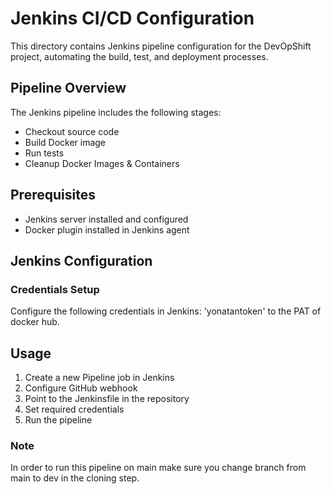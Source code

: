 # Jenkins CI/CD Configuration

This directory contains Jenkins pipeline configuration for the DevOpShift project, automating the build, test, and deployment processes.

## Pipeline Overview

The Jenkins pipeline includes the following stages:
- Checkout source code
- Build Docker image
- Run tests
- Cleanup Docker Images & Containers

## Prerequisites

- Jenkins server installed and configured
- Docker plugin installed in Jenkins agent

## Jenkins Configuration


### Credentials Setup

Configure the following credentials in Jenkins:
'yonatantoken' to the PAT of docker hub.


## Usage

1. Create a new Pipeline job in Jenkins
2. Configure GitHub webhook
3. Point to the Jenkinsfile in the repository
4. Set required credentials
5. Run the pipeline

### Note
In order to run this pipeline on main make sure you change branch from main to dev in the cloning step.